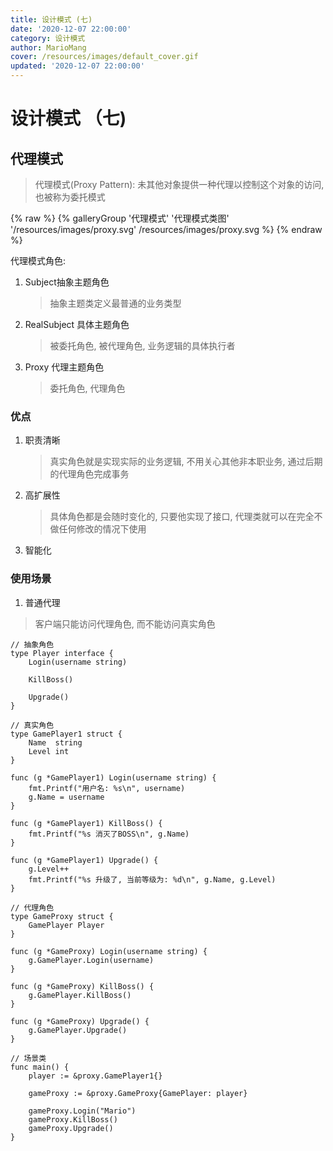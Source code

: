 ```yaml
---
title: 设计模式 (七)
date: '2020-12-07 22:00:00'
category: 设计模式
author: MarioMang
cover: /resources/images/default_cover.gif
updated: '2020-12-07 22:00:00'
---
```


# 设计模式 （七)

## 代理模式
> 代理模式(Proxy Pattern): 未其他对象提供一种代理以控制这个对象的访问, 也被称为委托模式

<div class="gallery-group-main">
{% raw %}
{% galleryGroup '代理模式' '代理模式类图' '/resources/images/proxy.svg' /resources/images/proxy.svg %}
{% endraw %}
</div>

代理模式角色: 
1. Subject抽象主题角色
	> 抽象主题类定义最普通的业务类型
2. RealSubject 具体主题角色
	> 被委托角色, 被代理角色, 业务逻辑的具体执行者
3. Proxy 代理主题角色
	> 委托角色, 代理角色

###  优点
1. 职责清晰
	> 真实角色就是实现实际的业务逻辑, 不用关心其他非本职业务, 通过后期的代理角色完成事务
2. 高扩展性
	> 具体角色都是会随时变化的, 只要他实现了接口, 代理类就可以在完全不做任何修改的情况下使用
3. 智能化


### 使用场景	
1. 普通代理
> 客户端只能访问代理角色, 而不能访问真实角色 

``` golang
// 抽象角色
type Player interface {
	Login(username string)

	KillBoss()

	Upgrade()
}
```

``` golang
// 真实角色
type GamePlayer1 struct {
	Name  string
	Level int
}

func (g *GamePlayer1) Login(username string) {
	fmt.Printf("用户名: %s\n", username)
	g.Name = username
}

func (g *GamePlayer1) KillBoss() {
	fmt.Printf("%s 消灭了BOSS\n", g.Name)
}

func (g *GamePlayer1) Upgrade() {
	g.Level++
	fmt.Printf("%s 升级了, 当前等级为: %d\n", g.Name, g.Level)
}
```

``` golang
// 代理角色
type GameProxy struct {
	GamePlayer Player
}

func (g *GameProxy) Login(username string) {
	g.GamePlayer.Login(username)
}

func (g *GameProxy) KillBoss() {
	g.GamePlayer.KillBoss()
}

func (g *GameProxy) Upgrade() {
	g.GamePlayer.Upgrade()
}
```

``` golang
// 场景类
func main() {
	player := &proxy.GamePlayer1{}

	gameProxy := &proxy.GameProxy{GamePlayer: player}

	gameProxy.Login("Mario")
	gameProxy.KillBoss()
	gameProxy.Upgrade()
}
```
